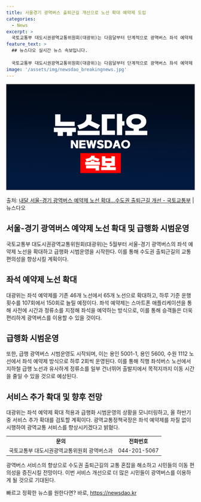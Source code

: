 ```yaml
---
title: 서울경기 광역버스 출퇴근길 개선으로 노선 확대 예약제 도입
categories:
  - News
excerpt: >
  국토교통부 대도시권광역교통위원회(대광위)는 다음달부터 단계적으로 광역버스 좌석 예약제 확대와 급행화 시범사업…
feature_text: >
  ## 뉴스다오 실시간 뉴스 속보입니다.

  국토교통부 대도시권광역교통위원회(대광위)는 다음달부터 단계적으로 광역버스 좌석 예약제 확대와 급행화 시범사업…
image: '/assets/img/newsdao_breakingnews.jpg'
---
```


![뉴스다오 속보](/assets/img/newsdao_breakingnews.jpg)

<p>출처: <a href="https://newsdao.kr/3337" rel="dofollow">내달 서울-경기 광역버스 예약제 노선 확대…수도권 출퇴근길 개선 - 국토교통부</a> | 뉴스다오</p>

<h2 data-ke-size="size26">서울-경기 광역버스 예약제 노선 확대 및 급행화 시범운영</h2>
<p data-ke-size="size16">국토교통부 대도시권광역교통위원회(대광위)는 5월부터 서울-경기 광역버스의 좌석 예약제 노선을 확대하고 급행화 시범운영을 시작한다. 이를 통해 수도권 출퇴근길의 교통 편의성을 향상시킬 계획이다.</p>

<h2 data-ke-size="size24">좌석 예약제 노선 확대</h2>
<p data-ke-size="size16">대광위는 좌석 예약제를 기존 46개 노선에서 65개 노선으로 확대하고, 하루 기준 운행 횟수를 107회에서 150회로 늘릴 예정이다. 좌석 예약제는 스마트폰 애플리케이션을 통해 사전에 시간과 정류소를 지정해 좌석을 예약하는 방식으로, 이를 통해 승객들은 더욱 편리하게 광역버스를 이용할 수 있을 것이다.</p>

<h2 data-ke-size="size24">급행화 시범운영</h2>
<p data-ke-size="size16">또한, 급행 광역버스 시범운영도 시작되며, 이는 용인 5001-1, 용인 5600, 수원 1112 노선에서 좌석 예약제 방식으로 하루 2회씩 운영된다. 이를 통해 직행 좌석버스 노선에서 지하철 급행 노선과 유사하게 정류소를 일부 건너뛰어 출발지에서 목적지까지 이동 시간을 줄일 수 있을 것으로 예상된다.</p>

<h2 data-ke-size="size24">서비스 추가 확대 및 향후 전망</h2>
<p data-ke-size="size16">대광위는 좌석 예약제 확대 적용과 급행화 시범운영의 상황을 모니터링하고, 올 하반기 중 서비스 추가 확대를 검토할 계획이다. 광역교통정책국장은 좌석 예약제를 차질 없이 시행하여 광역교통 서비스를 향상시키겠다고 밝혔다.</p>

<table>
	<tr>
		<td style="text-align: center; height: 17px;"><b>문의</b></td>
		<td style="text-align: center; height: 17px;"><b>전화번호</b></td>
	</tr>
	<tr>
		<td style="text-align: center; height: 17px;">국토교통부 대도시권광역교통위원회 광역버스과</td>
		<td style="text-align: center; height: 17px;">044-201-5067</td>
	</tr>
</table>

<p data-ke-size="size16">광역버스 서비스의 향상으로 수도권 출퇴근길의 교통 혼잡을 해소하고 시민들의 이동 편의성을 증진시킬 전망이다. 이번 서비스 개선으로 더 많은 시민들이 광역버스를 이용하게 될 것으로 기대된다.</p> 

빠르고 정확한 뉴스를 원한다면? 바로, <a href="https://newsdao.kr" rel="dofollow">https://newsdao.kr</a>


